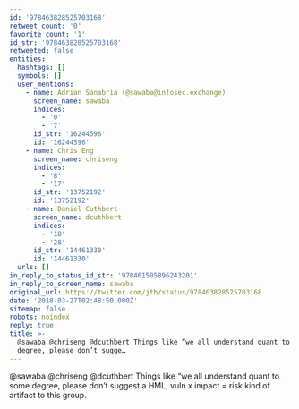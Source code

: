 ```yaml
---
id: '978463828525703168'
retweet_count: '0'
favorite_count: '1'
id_str: '978463828525703168'
retweeted: false
entities:
  hashtags: []
  symbols: []
  user_mentions:
    - name: Adrian Sanabria (@sawaba@infosec.exchange)
      screen_name: sawaba
      indices:
        - '0'
        - '7'
      id_str: '16244596'
      id: '16244596'
    - name: Chris Eng
      screen_name: chriseng
      indices:
        - '8'
        - '17'
      id_str: '13752192'
      id: '13752192'
    - name: Daniel Cuthbert
      screen_name: dcuthbert
      indices:
        - '18'
        - '28'
      id_str: '14461330'
      id: '14461330'
  urls: []
in_reply_to_status_id_str: '978461505896243201'
in_reply_to_screen_name: sawaba
original_url: https://twitter.com/jth/status/978463828525703168
date: '2018-03-27T02:48:50.000Z'
sitemap: false
robots: noindex
reply: true
title: >-
  @sawaba @chriseng @dcuthbert Things like “we all understand quant to some
  degree, please don’t sugge…
---
```


@sawaba @chriseng @dcuthbert Things like “we all understand quant to some degree, please don’t suggest a HML, vuln x impact = risk kind of artifact to this group.